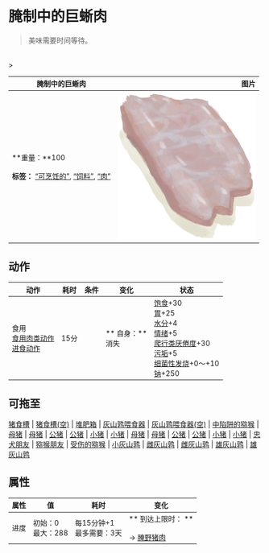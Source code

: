 # 腌制中的巨蜥肉  
> 美味需要时间等待。  
<br>  
>   
  
  腌制中的巨蜥肉  |   图片   
 ----  |  ----:   
 **重量：**100<br><br>**标签：**	[“可烹饪的”](tag_Cookable.md), [“饲料”](tag_Feed.md), [“肉”](tag_Meat.md)  |  <img decoding="async" src="Sprite/MonitorMeat.png" href="a.md" style="max-width:300px;max-height:300px;">   
  
## 动作  
动作  |  耗时  |  条件  |  变化  |  状态  
----  |  ----  |  ----  |  ----  |  ----  
食用<br>[食用肉类动作](CarnivorousAction.md)<br>[进食动作](EatingAction.md)  |  15分  |    |  ** 自身：**<br>消失  |  [饱食](Satiation.md)+30<br>[胃](Stomach.md)+25<br>[水分](Hydration.md)+4<br>[情绪](Morale.md)+5<br>[爬行类厌倦度](SaturationReptile.md)+30<br>[污垢](Filth.md)+5<br>[细菌性发烧](BacteriaFever.md)+0～+10<br>[钠](Sodium.md)+250  
## 可拖至  
[猪食槽](BoarFeeder.md) | [猪食槽(空)](BoarFeederEmpty.md) | [堆肥箱](CompostBin.md) | [灰山鹑喂食器](PartridgeFeeder.md) | [灰山鹑喂食器(空)](PartridgeFeederEmpty.md) | [中陷阱的猕猴](CageTrapMacaque.md) | [母猪](BoarEnclosureFemale.md) | [母猪](BoarEnclosureFemale.md) | [公猪](BoarEnclosureMale.md) | [公猪](BoarEnclosureMale.md) | [小猪](BoarEnclosurePiglet.md) | [小猪](BoarEnclosurePiglet.md) | [母猪](BoarTiedFemale.md) | [母猪](BoarTiedFemale.md) | [公猪](BoarTiedMale.md) | [公猪](BoarTiedMale.md) | [小猪](BoarTiedPiglet.md) | [小猪](BoarTiedPiglet.md) | [忠犬朋友](DogFriend.md) | [猕猴朋友](MacaqueFriend.md) | [受伤的猕猴](MacaqueWounded.md) | [小灰山鹑](PartridgeChick.md) | [雌灰山鹑](PartridgeFemaleEnclosure.md) | [雌灰山鹑](PartridgeFemaleLive.md) | [雄灰山鹑](PartridgeMaleEnclosure.md) | [雄灰山鹑](PartridgeMaleLive.md)  
## 属性   
属性  |  值  |  耗时  |  变化  
----  |  ----  |  ----  |  ----  
进度  |  初始：0<br>最大：288  |  每15分钟+1<br>最多需要：3天  |  ** 到达上限时： **<br><br>→ [腌野猪肉](BoarMeatSalted.md)  


<script>document.title="腌制中的巨蜥肉 - 卡牌生存百科 Card Survival Wiki";</script>
